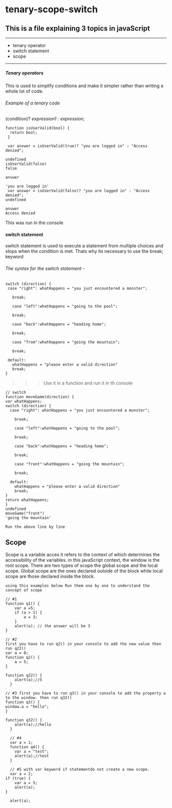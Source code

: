 # tenary-scope-switch
## This is a file explaining 3 topics in javaScript
---
- tenary operator
- switch statement
- scope
---
##### Tenary operators
This is used to simplify conditions and make it simpler rather than writing a whole lot of code.
###### Example of a tenary code
(condition)? *expression1* : *expression*;

``` 
function isUserValid(bool) {
  return bool;
 }

 var answer = isUserValid(true)? "you are logged in" : "Access denied";

undefined
isUserValid(false)
false

answer

'you are logged in'
 var answer = isUserValid(false)? "you are logged in" : "Access denied"; `
undefined

answer
Access denied
```
This was run in the console

#### switch statement

switch statement is used to execute a statement from multiple choices and stops when the condition is met.
Thats why its necessary to use the break; keyword 
###### The syntax for the switch statement -
 ```
 switch (direction) {
  case "right": whatHappens = "you just encountered a monster";
    
    break;

    case "left":whatHappens = "going to the pool";
    
    break;

    case "back":whatHappens = "heading home";
  
    break;

    case "from":whatHappens = "going the mountain";
    
    break;

  default:
    whatHappens = "please enter a valid direction"
    break;
}
```
>>>Use it in a function and run it in th console 
```
// switch
function moveGame(direction) {
var whatHappens;
switch (direction) {
  case "right": whatHappens = "you just encountered a monster";
    
    break;

    case "left":whatHappens = "going to the pool";
    
    break;

    case "back":whatHappens = "heading home";
  
    break;

    case "front":whatHappens = "going the mountain";
    
    break;

  default:
    whatHappens = "please enter a valid direction"
    break;
}
return whatHappens;
}
undefined
moveGame("front")
'going the mountain'
```

`Run the above line by line`

## Scope
Scope is a variable acces
it refers to the context of which determines the accessibility of the variables.
in this javaScript context, the window is the root scope.
There are two types of scope the global scope and the local scope.
Global scope are the ones declared outside of the block while local scope are those declared inside the block.

`using this examples below Run them one by one to understand the concept of scope`

```
// #1
function q1() {
    var a =5;
    if (a > 1) {
        a = 3;
    }
    alert(a); // the answer will be 3
}

// #2
first you have to run q2() in your console to add the new value then run q22()
var a = 0;
function q2() {
    a = 5;
}

function q22() {
    alert(a);//5
  }

// #3 first you have to run q3() in your console to add the property a to the window. then run q32()
function q3() {
window.a = "hello";
}

function q32() {
    alert(a);//hello
  }

  // #4
  var a = 1;
  function q4() {
    var a = "test";
    alert(a);//test
  }

  // #5 with var keyword if statementdo not create a new scope.
  var a = 2;
if (true) {
    var a = 5;
    alert(a);
}

  alert(a);
  ```

